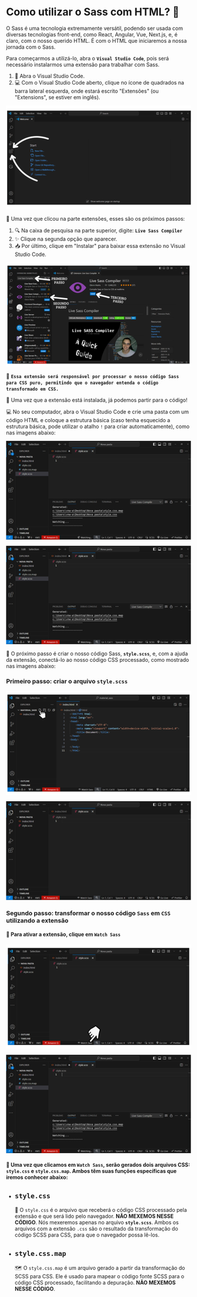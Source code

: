 
# Como utilizar o Sass com HTML? 🤔

O Sass é uma tecnologia extremamente versátil, podendo ser usada com diversas tecnologias front-end, como React, Angular, Vue, Next.js, e, é claro, com o nosso querido HTML. É com o HTML que iniciaremos a nossa jornada com o Sass.

Para começarmos a utilizá-lo, abra o **`Visual Studio Code`**, pois será necessário instalarmos uma extensão para trabalhar com Sass.

1. 🚀 Abra o Visual Studio Code.
2. 💻 Com o Visual Studio Code aberto, clique no ícone de quadrados na barra lateral esquerda, onde estará escrito "Extensões" (ou "Extensions", se estiver em inglês).

![Extensões no Visual Studio Code](../assets/vscode_extensao.png)

🎉 Uma vez que clicou na parte extensões, esses são os próximos passos:

1. 🔍 Na caixa de pesquisa na parte superior, digite: **`Live Sass Compiler`**
2. ✨ Clique na segunda opção que aparecer.
3. 📥 Por último, clique em "Instalar" para baixar essa extensão no Visual Studio Code.

![Instalação da extensão no Visual Studio Code](../assets/instalacao_extensao.png)

🔧 **`Essa extensão será responsável por processar o nosso código Sass para CSS puro, permitindo que o navegador entenda o código transformado em CSS.`**

🚀 Uma vez que a extensão está instalada, já podemos partir para o código!

💻 No seu computador, abra o Visual Studio Code e crie uma pasta com um código HTML e coloque a estrutura básica (caso tenha esquecido a estrutura básica, pode utilizar o atalho `!` para criar automaticamente), como nas imagens abaixo:

![Exemplo](image-1.png)

![Exemplo](image-1.png)

🚀 O próximo passo é criar o nosso código Sass, **`style.scss`**, e, com a ajuda da extensão, conectá-lo ao nosso código CSS processado, como mostrado nas imagens abaixo:

### Primeiro passo: criar o arquivo `style.scss`

![Criando SCSS](../assets/criando_scss.png)

![Exemplo](../assets/image.png)

### Segundo passo: transformar o nosso código `Sass` em `CSS` utilizando a extensão

#### 🔄 Para ativar a extensão, clique em `Watch Sass`

![Watch Sass](../assets/WatchSass.png)

![Watch Sass](image-2.png)

#### 📝 Uma vez que clicamos em `Watch Sass`, serão gerados dois arquivos CSS: `style.css` e `style.css.map`. Ambos têm suas funções específicas que iremos conhecer abaixo:

- ## `style.css`

    📄 O `style.css` é o arquivo que receberá o código CSS processado pela extensão e que será lido pelo navegador. **NÃO MEXEMOS NESSE CÓDIGO**. Nós mexeremos apenas no arquivo **`style.scss`**. Ambos os arquivos com a extensão `.css` são o resultado da transformação do código SCSS para CSS, para que o navegador possa lê-los.

- ## `style.css.map`

    🗺️ O `style.css.map` é um arquivo gerado a partir da transformação do SCSS para CSS. Ele é usado para mapear o código fonte SCSS para o código CSS processado, facilitando a depuração. **NÃO MEXEMOS NESSE CÓDIGO**.


